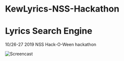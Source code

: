 # KewLyrics-NSS-Hackathon
# Lyrics Search Engine
10/26-27 2019 NSS Hack-O-Ween hackathon


![Screencast](https://media.giphy.com/media/YPu6F9HQe6u9cuzRl5/source.gif)

